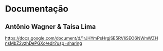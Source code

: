 # Documentação 
## Antônio Wagner & Taísa Lima

https://docs.google.com/document/d/1rJHYmPsHrgjSE5RVIiSEO6NWmWZHnsMbZ2vzhDePGXo/edit?usp=sharing
